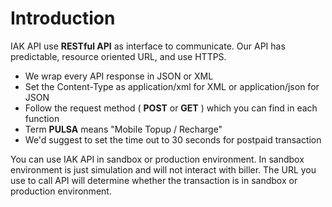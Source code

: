 # Introduction

IAK API use **RESTful API** as interface to communicate. Our API has predictable, resource oriented URL, and use HTTPS. 

- We wrap every API response in JSON or XML
- Set the Content-Type as application/xml for XML or application/json for JSON
- Follow the request method ( **POST** or **GET** ) which you can find in each function
- Term **PULSA** means "Mobile Topup / Recharge"
- We'd suggest to set the time out to 30 seconds for postpaid transaction

You can use IAK API in sandbox or production environment. In sandbox environment is just simulation and will not interact with biller. The URL you use to call API will determine whether the transaction is in sandbox or production environment.